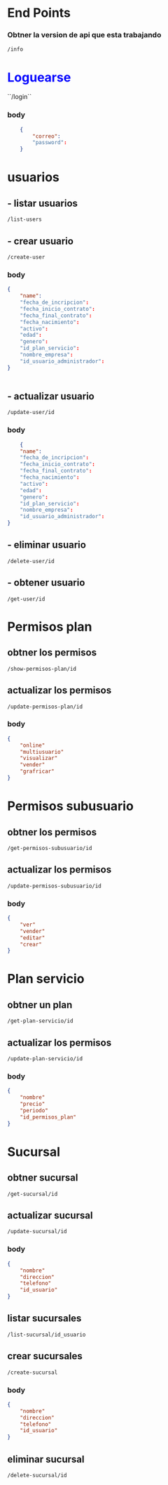 # End Points




### Obtner la version de api que esta trabajando
``/info``

<h1 style="color: blue;">Loguearse</h1>
``/login``
  
### body
```json
    {
        "correo":
        "password":
    }
```
  
# usuarios

## - listar usuarios
``/list-users``

## - crear usuario
``/create-user``
### body
```json
{
    "name":
    "fecha_de_incripcion":
    "fecha_inicio_contrato": 
    "fecha_final_contrato":
    "fecha_nacimiento": 
    "activo":
    "edad": 
    "genero":
    "id_plan_servicio": 
    "nombre_empresa":
    "id_usuario_administrador": 
}
    
```
## - actualizar usuario

``/update-user/id``
### body
```json
    {
    "name":
    "fecha_de_incripcion":
    "fecha_inicio_contrato":
    "fecha_final_contrato":
    "fecha_nacimiento":
    "activo":
    "edad":
    "genero":
    "id_plan_servicio":
    "nombre_empresa":
    "id_usuario_administrador":
}

```
## - eliminar usuario
``/delete-user/id``

## - obtener usuario
``/get-user/id``

# Permisos plan

## obtner los permisos
``/show-permisos-plan/id``

## actualizar los permisos
``/update-permisos-plan/id``
### body
```json
{
    "online"
    "multiusuario"
    "visualizar"
    "vender"
    "grafricar"
}

```

# Permisos subusuario
## obtner los permisos
``/get-permisos-subusuario/id``

## actualizar los permisos
``/update-permisos-subusuario/id``
### body
```json
{
    "ver"
    "vender"
    "editar"
    "crear"
}
```

# Plan servicio
## obtner un plan
``/get-plan-servicio/id``

## actualizar los permisos
``/update-plan-servicio/id``
### body
```json
{
    "nombre"
    "precio"
    "periodo"
    "id_permisos_plan"
}
```

# Sucursal
## obtner sucursal
``/get-sucursal/id``


## actualizar sucursal
``/update-sucursal/id``
### body
```json
{
    "nombre"
    "direccion"
    "telefono"
    "id_usuario"
}
```

## listar sucursales
``/list-sucursal/id_usuario``


## crear sucursales
``/create-sucursal``
### body
```json
{
    "nombre"
    "direccion"
    "telefono"
    "id_usuario"
}
```

## eliminar sucursal
``/delete-sucursal/id``




